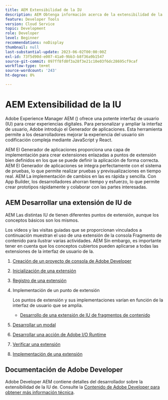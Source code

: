 ```yaml
---
title: AEM Extensibilidad de la IU
description: AEM Obtenga información acerca de la extensibilidad de la IU de con App Builder para crear extensiones.
feature: Developer Tools
version: Cloud Service
topic: Development
role: Developer
level: Beginner
recommendations: noDisplay
thumbnail: null
last-substantial-update: 2023-06-02T00:00:00Z
exl-id: 73f5d90d-e007-41a0-9bb3-b8f36a9b1547
source-git-commit: 097ff8fd0f3a28f3e21c10e03f6dc28695cf9caf
workflow-type: tm+mt
source-wordcount: '243'
ht-degree: 0%

---
```


# AEM Extensibilidad de la IU

Adobe Experience Manager AEM () ofrece una potente interfaz de usuario (IU) para crear experiencias digitales. Para personalizar y ampliar la interfaz de usuario, Adobe introdujo el Generador de aplicaciones. Esta herramienta permite a los desarrolladores mejorar la experiencia del usuario sin codificación compleja mediante JavaScript y React.

AEM El Generador de aplicaciones proporciona una capa de implementación para crear extensiones enlazadas a puntos de extensión bien definidos en los que se puede definir la aplicación de forma correcta. AEM El Generador de aplicaciones se integra perfectamente con el sistema de pruebas, lo que permite realizar pruebas y previsualizaciones en tiempo real. AEM La implementación de cambios en las es rápida y sencilla. Con App Builder, los desarrolladores ahorran tiempo y esfuerzo, lo que permite crear prototipos rápidamente y colaborar con las partes interesadas.

## AEM Desarrollar una extensión de IU de

AEM Las distintas IU de tienen diferentes puntos de extensión, aunque los conceptos básicos son los mismos.

Los vídeos y las visitas guiadas que se proporcionan vinculados a continuación muestran el uso de una extensión de la consola Fragmento de contenido para ilustrar varias actividades. AEM Sin embargo, es importante tener en cuenta que los conceptos cubiertos pueden aplicarse a todas las extensiones de la interfaz de usuario de la.

1. [Creación de un proyecto de consola de Adobe Developer](./adobe-developer-console-project.md)
1. [Inicialización de una extensión](./app-initialization.md)
1. [Registro de una extensión](./extension-registration.md)
1. Implementación de un punto de extensión

   Los puntos de extensión y sus implementaciones varían en función de la interfaz de usuario que se amplía.

   + [Desarrollo de una extensión de IU de fragmentos de contenido](./content-fragments/overview.md)

1. [Desarrollar un modal](./modal.md)
1. [Desarrollar una acción de Adobe I/O Runtime](./runtime-action.md)
1. [Verificar una extensión](./verify.md)
1. [Implementación de una extensión](./deploy.md)

## Documentación de Adobe Developer

Adobe Developer AEM contiene detalles del desarrollador sobre la extensibilidad de la IU de. Consulte la [Contenido de Adobe Developer para obtener más información técnica](https://developer.adobe.com/uix/docs/).
